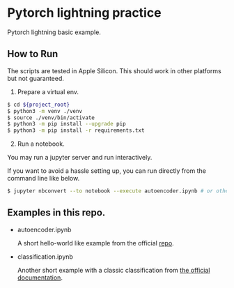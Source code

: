 # Pytorch lightning practice

Pytorch lightning basic example.

## How to Run

The scripts are tested in Apple Silicon. This should work in other platforms but not guaranteed.

1. Prepare a virtual env.

```bash
$ cd ${project_root}
$ python3 -m venv ./venv
$ source ./venv/bin/activate
$ python3 -m pip install --upgrade pip
$ python3 -m pip install -r requirements.txt
```
2. Run a notebook.

You may run a jupyter server and run interactively. 

If you want to avoid a hassle setting up, you can run directly from the command line like below.

```bash
$ jupyter nbconvert --to notebook --execute autoencoder.ipynb # or other files in this repo
```

## Examples in this repo.

- autoencoder.ipynb

  A short hello-world like example from the official [repo](https://github.com/Lightning-AI/lightning/blob/233f23de076066fff643bfc57455b1d5ba2751c5/README.md).

- classification.ipynb

  Another short example with a classic classification from [the official documentation](https://pytorch-lightning.readthedocs.io/en/latest/notebooks/lightning_examples/mnist-hello-world.html).